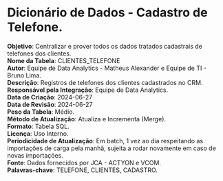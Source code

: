 # Dicionário de Dados - Cadastro de Telefone.

**Objetivo**: Centralizar e prover todos os dados tratados cadastrais de telefones dos clientes.  
**Nome da Tabela**: CLIENTES_TELEFONE  
**Autor**: Equipe de Data Analytics - Matheus Alexander e Equipe de TI - Bruno Lima.  
**Descrição**: Registros de telefones dos clientes cadastrados no CRM.  
**Responsável pela Integração**: Equipe de Data Analytics.  
**Data de Criação**: 2024-06-27  
**Data de Revisão**: 2024-06-27  
**Peso da Tabela**: Médio.  
**Método de Atualização**: Atualiza e Incrementa (Merge).  
**Formato**: Tabela SQL.  
**Licença**: Uso Interno.  
**Periodicidade de Atualização**: Em batch, 1 vez ao dia respeitando as importações de carga pela manhã, sujeita a rodar novamente em caso de novas importações.  
**Fonte**: Dados fornecidos por JCA - ACTYON e VCOM.  
**Palavras-chave**: TELEFONE, CLIENTES, CADASTRO.  
